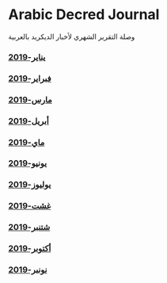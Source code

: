 # Arabic Decred Journal
وصلة التقرير الشهري لأخبار الديكريد بالعربية
### [يناير-2019](journal/201901.md)
### [فبراير-2019](journal/201902.md)
### [مارس-2019](journal/201903.md)
### [أبريل-2019](journal/201904.md)
### [ماي-2019](journal/201905.md)
### [يونيو-2019](journal/201906.md)
### [يوليوز-2019](journal/201907.md)
### [غشت-2019](journal/201908.md)
### [شتنبر-2019](journal/201909.md)
### [أكتوبر-2019](journal/201910.md)
### [نونبر-2019](journal/201911.md)
